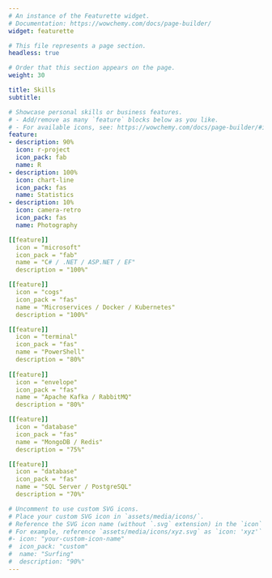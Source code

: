 ```yaml
---
# An instance of the Featurette widget.
# Documentation: https://wowchemy.com/docs/page-builder/
widget: featurette

# This file represents a page section.
headless: true

# Order that this section appears on the page.
weight: 30

title: Skills
subtitle:

# Showcase personal skills or business features.
# - Add/remove as many `feature` blocks below as you like.
# - For available icons, see: https://wowchemy.com/docs/page-builder/#icons
feature:
- description: 90%
  icon: r-project
  icon_pack: fab
  name: R
- description: 100%
  icon: chart-line
  icon_pack: fas
  name: Statistics
- description: 10%
  icon: camera-retro
  icon_pack: fas
  name: Photography

[[feature]]
  icon = "microsoft"
  icon_pack = "fab"
  name = "C# / .NET / ASP.NET / EF"
  description = "100%"

[[feature]]
  icon = "cogs"
  icon_pack = "fas"
  name = "Microservices / Docker / Kubernetes"
  description = "100%"

[[feature]]
  icon = "terminal"
  icon_pack = "fas"
  name = "PowerShell"
  description = "80%"
  
[[feature]]
  icon = "envelope"
  icon_pack = "fas"
  name = "Apache Kafka / RabbitMQ"
  description = "80%"

[[feature]]
  icon = "database"
  icon_pack = "fas"
  name = "MongoDB / Redis"
  description = "75%"

[[feature]]
  icon = "database"
  icon_pack = "fas"
  name = "SQL Server / PostgreSQL"
  description = "70%"

# Uncomment to use custom SVG icons.
# Place your custom SVG icon in `assets/media/icons/`.
# Reference the SVG icon name (without `.svg` extension) in the `icon` field.
# For example, reference `assets/media/icons/xyz.svg` as `icon: 'xyz'`
#- icon: "your-custom-icon-name"
#  icon_pack: "custom"
#  name: "Surfing"
#  description: "90%"
---
```

